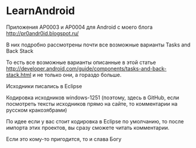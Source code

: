 LearnAndroid
============

Приложения AP0003 и AP0004 для Android
с моего блога http://pr0andr0id.blogspot.ru/

В них подробно рассмотрены почти все возможные варианты
Tasks and Back Stack

То есть все возможные варианты описанные в этой статье
http://developer.android.com/guide/components/tasks-and-back-stack.html
и не только они, а гораздо больше.

Исходники писались в Eclipse

Кодировка исходников windows-1251
(поэтому, здесь в GitHub,
если посмотреть тексты исходников прямо на сайте,
то комментарии на русском кракозябрами)

По идее если у вас стоит кодировка в Eclipse по умолчанию,
то после импорта этих проектов, вы сразу сможете читать комментарии.

Если это кому-то пригодится, то и слава Богу
